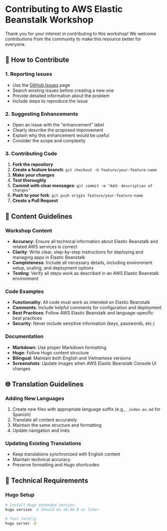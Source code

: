 # Contributing to AWS Elastic Beanstalk Workshop

Thank you for your interest in contributing to this workshop! We welcome contributions from the community to make this resource better for everyone.

## 🤝 How to Contribute

### 1. Reporting Issues
- Use the [GitHub Issues](https://github.com/yourusername/aws-elastic-beanstalk-workshop/issues) page
- Search existing issues before creating a new one
- Provide detailed information about the problem
- Include steps to reproduce the issue

### 2. Suggesting Enhancements
- Open an issue with the "enhancement" label
- Clearly describe the proposed improvement
- Explain why this enhancement would be useful
- Consider the scope and complexity

### 3. Contributing Code
1. **Fork the repository**
2. **Create a feature branch**: `git checkout -b feature/your-feature-name`
3. **Make your changes**
4. **Test thoroughly**
5. **Commit with clear messages**: `git commit -m "Add: description of changes"`
6. **Push to your fork**: `git push origin feature/your-feature-name`
7. **Create a Pull Request**

## 📝 Content Guidelines

### Workshop Content
- **Accuracy**: Ensure all technical information about Elastic Beanstalk and related AWS services is correct
- **Clarity**: Write clear, step-by-step instructions for deploying and managing apps in Elastic Beanstalk
- **Completeness**: Include all necessary details, including environment setup, scaling, and deployment options
- **Testing**: Verify all steps work as described in an AWS Elastic Beanstalk environment

### Code Examples
- **Functionality**: All code must work as intended on Elastic Beanstalk
- **Comments**: Include helpful comments for configuration and deployment
- **Best Practices**: Follow AWS Elastic Beanstalk and language-specific best practices
- **Security**: Never include sensitive information (keys, passwords, etc.)

### Documentation
- **Markdown**: Use proper Markdown formatting
- **Hugo**: Follow Hugo content structure
- **Bilingual**: Maintain both English and Vietnamese versions
- **Screenshots**: Update images when AWS Elastic Beanstalk Console UI changes

## 🌐 Translation Guidelines

### Adding New Languages
1. Create new files with appropriate language suffix (e.g., `_index.es.md` for Spanish)
2. Translate all content accurately
3. Maintain the same structure and formatting
4. Update navigation and links

### Updating Existing Translations
- Keep translations synchronized with English content
- Maintain technical accuracy
- Preserve formatting and Hugo shortcodes

## 🔧 Technical Requirements

### Hugo Setup
```bash
# Install Hugo extended version
hugo version  # Should be v0.80.0 or later

# Test locally
hugo server -D
